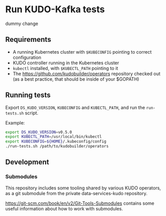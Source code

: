 # Run KUDO-Kafka tests

dummy change

## Requirements

- A running Kubernetes cluster with `$KUBECONFIG` pointing to correct configuration
- KUDO controller running in the Kubernetes cluster
- `kubectl` installed, with `$KUBECTL_PATH` pointing to it 
- The https://github.com/kudobuilder/operators repository checked out (as a best practice, that should be inside of your $GOPATH)

## Running tests

Export `DS_KUDO_VERSION`, `KUBECONFIG` and `KUBECTL_PATH`, and run the `run-tests.sh` script.

Example:

```bash
export DS_KUDO_VERSION=v0.5.0
export KUBECTL_PATH=/usr/local/bin/kubectl
export KUBECONFIG=${HOME}/.kubeconfig/config
./run-tests.sh /path/to/kudobuilder/operators
```

## Development

### Submodules

This repository includes some tooling shared by various KUDO operators, as a
git submodule from the private data-services-kudo repository.

https://git-scm.com/book/en/v2/Git-Tools-Submodules contains some useful
information about how to work with submodules.
